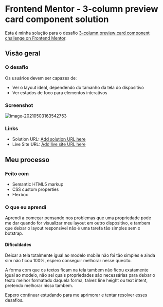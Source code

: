 # Frontend Mentor - 3-column preview card component solution

Esta é minha solução para o desafio [3-column preview card component challenge on Frontend Mentor](https://www.frontendmentor.io/challenges/3column-preview-card-component-pH92eAR2-). 



## Visão geral

### O desafio

Os usuários devem ser capazes de:

- Ver o layout ideal, dependendo do tamanho da tela do dispositivo
- Ver estados de foco para elementos interativos

### Screenshot

![image-20210503163542753](C:\Users\Rafael\Desktop\Rafael\desenvolvedorWeb\Projetos\3-column-preview-card-component-main\image-20210503163542753.png)



### Links

- Solution URL: [Add solution URL here](https://your-solution-url.com)
- Live Site URL: [Add live site URL here](https://your-live-site-url.com)

## Meu processo

### Feito com

- Semantic HTML5 markup
- CSS custom properties
- Flexbox

  

### O que eu aprendi

Aprendi a começar pensando nos problemas que uma propriedade pode me dar quando for visualizar meu layout em outro dispositivo, e tambem que deixar o layout responsivel não é uma tarefa tão simples sem o botstrap.



#### Dificuldades

Deixar a tela totalmente igual ao modelo mobile não foi tão simples e ainda sim não ficou 100%, espero conseguir melhorar nesse quesito.

A forma com que os textos ficam na tela tambem não ficou exatamente igual ao modelo, não sei quais propriedades são necessárias para deixar o texto melhor formatado daquela forma, talvez line height ou text intent, pretendo melhorar nisso tambem.

Espero continuar estudando para me aprimorar e tentar resolver esses desafios.

